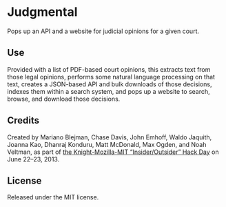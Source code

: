 # Judgmental

Pops up an API and a website for judicial opinions for a given court.

## Use

Provided with a list of PDF-based court opinions, this extracts text from those legal opinions, performs some natural language processing on that text, creates a JSON-based API and bulk downloads of those decisions, indexes them within a search system, and pops up a website to search, browse, and download those decisions.

## Credits

Created by Mariano Blejman, Chase Davis, John Emhoff, Waldo Jaquith, Joanna Kao, Dhanraj Konduru, Matt McDonald, Max Ogden, and Noah Veltman, as part of [the Knight-Mozilla-MIT “Insider/Outsider” Hack Day](https://wiki.mozilla.org/OpenNews/hackdays/insideroutsider#HackDash:_Project_Teams_and_Ideas) on June 22–23, 2013.

## License

Released under the MIT license.
